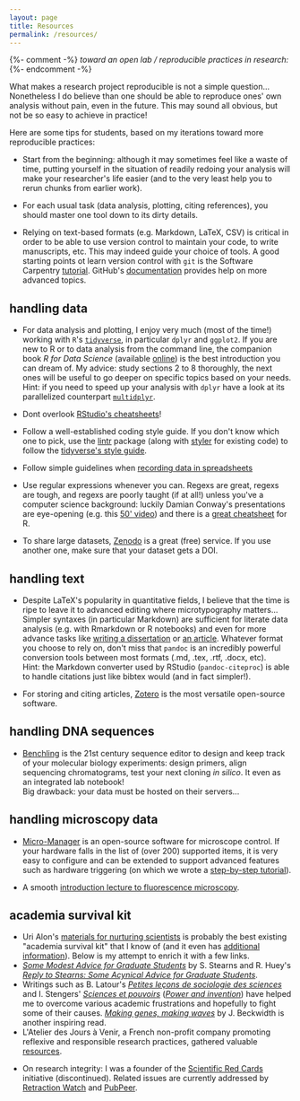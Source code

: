 ```yaml
---
layout: page
title: Resources
permalink: /resources/
---
```


{%- comment -%}
*toward an open lab / reproducible practices in research:*
{%- endcomment -%}

What makes a research project reproducible is not a simple question... Nonetheless I do believe than one should be able to reproduce ones' own analysis without pain, even in the future. This may sound all obvious, but not be so easy to achieve in practice!

Here are some tips for students, based on my iterations toward more reproducible practices:

- Start from the beginning: although it may sometimes feel like a waste of time, putting yourself in the situation of readily redoing your analysis will make your researcher's life easier (and to the very least help you to rerun chunks from earlier work).

- For each usual task (data analysis, plotting, citing references), you should master one tool down to its dirty details.

- Relying on text-based formats (e.g. Markdown, LaTeX, CSV) is critical in order to be able to use version control to maintain your code, to write manuscripts, etc. This may indeed guide your choice of tools. A good starting points ot learn version control with `git` is the Software Carpentry [tutorial](https://swcarpentry.github.io/git-novice/). GitHub's [documentation](https://help.github.com) provides help on more advanced topics.


## handling data

- For data analysis and plotting, I enjoy very much (most of the time!) working with `R`'s [`tidyverse`](https://www.tidyverse.org), in particular `dplyr` and `ggplot2`. If you are new to R or to data analysis from the command line, the companion book *R for Data Science* (available [online](http://r4ds.had.co.nz)) is the best introduction you can dream of. My advice: study sections 2 to 8 thoroughly, the next ones will be useful to go deeper on specific topics based on your needs.  
Hint: if you need to speed up your analysis with `dplyr` have a look at its parallelized counterpart [`multidplyr`](https://github.com/hadley/multidplyr).
 
- Dont overlook [RStudio's cheatsheets](https://www.rstudio.com/resources/cheatsheets/)!

- Follow a well-established coding style guide. If you don't know which one to pick, use the [lintr](https://github.com/jimhester/lintr) package (along with [styler](https://github.com/r-lib/styler) for existing code) to follow the [tidyverse's style guide](http://style.tidyverse.org).


- Follow simple guidelines when [recording data in spreadsheets](http://blog.revolutionanalytics.com/2017/11/good-practices-spreadsheets.html)

- Use regular expressions whenever you can. Regexs are great, regexs are tough, and regexs are poorly taught (if at all!) unless you've a computer science background: luckily Damian Conway's presentations are eye-opening (e.g. this [50' video](https://www.infoq.com/presentations/regex)) and there is a [great cheatsheet](https://www.rstudio.com/wp-content/uploads/2016/09/RegExCheatsheet.pdf) for R.

- To share large datasets, [Zenodo](https://zenodo.org) is a great (free) service. If you use another one, make sure that your dataset gets a DOI.


## handling text

- Despite LaTeX's popularity in quantitative fields, I believe that the time is ripe to leave it to advanced editing where microtypography matters... Simpler syntaxes (in particular Markdown) are sufficient for literate data analysis (e.g. with Rmarkdown or R notebooks) and even for more advance tasks like [writing a dissertation](https://github.com/tompollard/phd_thesis_markdown) or [an article](https://github.com/rstudio/rticles). Whatever format you choose to rely on, don't miss that `pandoc` is an incredibly powerful conversion tools between most formats (.md, .tex, .rtf, .docx, etc).  
Hint: the Markdown converter used by RStudio (`pandoc-citeproc`) is able to handle citations just like bibtex would (and in fact simpler!).

- For storing and citing articles, [Zotero](https://zotero.org) is the most versatile open-source software. <!-- However, its user experience is a bit rough on the edges: it took me a while to go back to it after using Papers during three years. Check [my tips to streamline saving,  storing, and citing](). -->


## handling DNA sequences

- [Benchling](https://benchling.com) is the 21st century sequence editor to design and keep track of your molecular biology experiments: design primers, align sequencing chromatograms, test your next cloning *in silico*. It even as an integrated lab notebook!  
Big drawback: your data must be hosted on their servers...


## handling microscopy data

- [Micro-Manager](https://micro-manager.org) is an open-source software for microscope control. If your hardware falls in the list of (over 200) supported items, it is very easy to configure and can be extended to support advanced features such as hardware triggering (on which we wrote a [step-by-step tutorial](https://github.com/vanNimwegenLab/MiM_NikonTi/blob/master/Docs/NikonTi_hardware_triggering.md)). 

- A smooth [introduction lecture to fluorescence microscopy](https://www.ibiology.org/ibioeducation/taking-courses/ibiology-microscopy-short-course/introduction-to-fluorescence-microscopy-2.html).

<!-- - IJ Fiji resources -->

<!-- - *archiving/browsing microscopy images (fiji, omero, bioformats) -->


## academia survival kit

<!-- (1998) Directed evolution of a full professor. Curr. Biol. 8, R864. -->
- Uri Alon's [materials for nurturing scientists](http://www.weizmann.ac.il/mcb/UriAlon/materials-nurturing-scientists) is probably the best existing "academia survival kit" that I know of (and it even has [additional information](http://www.weizmann.ac.il/mcb/UriAlon/additional-information)). Below is my attempt to enrich it with a few links.
- [*Some Modest Advice for Graduate Students*](http://onlinelibrary.wiley.com/doi/10.2307/20166580/full) by S. Stearns and R. Huey's [*Reply to Stearns: Some Acynical Advice for Graduate Students*](http://onlinelibrary.wiley.com/store/10.2307/20166581/asset/bes21987682150.pdf?v=1&t=jauajito&s=d0bcc7d5cc17ded6f0410b8e9fc808b64d4a7e51).
- Writings such as B. Latour's [*Petites leçons de sociologie des sciences*](http://www.editionsladecouverte.fr/catalogue/index-Petites_le__ons_de_sociologie_des_sciences-9782707150127.html) and I. Stengers' [*Sciences et pouvoirs*](http://www.editionsladecouverte.fr/catalogue/index-Sciences_et_pouvoirs-9782707138576.html) ([*Power and invention*](https://www.upress.umn.edu/book-division/books/power-and-invention)) have helped me to overcome various academic frustrations and hopefully to fight some of their causes. [*Making genes, making waves*](http://www.hup.harvard.edu/catalog.php?isbn=9780674009288) by J. Beckwidth is another inspiring read.
- L'Atelier des Jours à Venir, a French non-profit company promoting reflexive and responsible research practices, gathered valuable [resources](http://www.joursavenir.org/Resources).
<!-- - contribution NKI -->
- On research integrity: I was a founder of the [Scientific Red Cards](https://scientificredcards.wordpress.com) initiative (discontinued). Related issues are currently addressed by [Retraction Watch](https://retractionwatch.com) and [PubPeer](https://pubpeer.com).
  <!-- + blog post -->
  